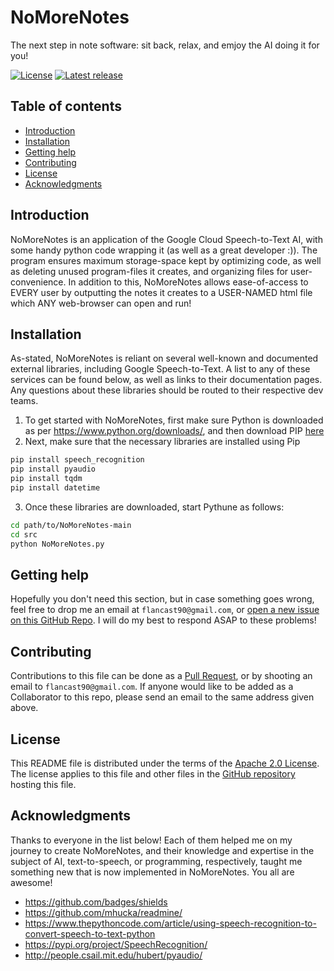 NoMoreNotes
=================================================

The next step in note software: sit back, relax, and emjoy the AI doing it for you!

[![License](https://img.shields.io/badge/License-Apache%202.0-lightgray.svg?style=flat-square)](https://opensource.org/licenses/MIT)
[![Latest release](https://img.shields.io/badge/Release-Latest-orange.svg?style=flat-square)](https://github.com/flancast90/NoMoreNotes/releases)


Table of contents
-----------------

* [Introduction](#introduction)
* [Installation](#installation)
* [Getting help](#getting-help)
* [Contributing](#contributing)
* [License](#license)
* [Acknowledgments](#acknowledgments)


Introduction
------------

NoMoreNotes is an application of the Google Cloud Speech-to-Text AI, with some handy python code wrapping it (as well as a great developer :)). The program ensures maximum storage-space kept by optimizing code, as well as deleting unused program-files it creates, and organizing files for user-convenience. In addition to this, NoMoreNotes allows ease-of-access to EVERY user by outputting the notes it creates to a USER-NAMED html file which ANY web-browser can open and run!


Installation
------------

As-stated, NoMoreNotes is reliant on several well-known and documented external libraries, including Google Speech-to-Text. A list to any of these services can be found below, as well as links to their documentation pages. Any questions about these libraries should be routed to their respective dev teams.

1. To get started with NoMoreNotes, first make sure Python is downloaded as per https://www.python.org/downloads/, and then download PIP [here](https://pip.pypa.io/en/stable/cli/pip_download/)
2. Next, make sure that the necessary libraries are installed using Pip
```bash
pip install speech_recognition
pip install pyaudio
pip install tqdm
pip install datetime
```
3. Once these libraries are downloaded, start Pythune as follows:
```bash
cd path/to/NoMoreNotes-main
cd src
python NoMoreNotes.py
```


Getting help
------------

Hopefully you don't need this section, but in case something goes wrong, feel free to drop me an email at ```flancast90@gmail.com```, or [open a new issue on this GitHub Repo](https://github.com/flancast90/NoMoreNotes/issues/new). I will do my best to respond ASAP to these problems!


Contributing
------------

Contributions to this file can be done as a [Pull Request](https://github.com/flancast90/NoMoreNotes/compare), or by shooting an email to ```flancast90@gmail.com```. If anyone would like to be added as a Collaborator to this repo, please send an email to the same address given above. 


License
-------

This README file is distributed under the terms of the [Apache 2.0 License](https://opensource.org/licenses/Apache-2.0). The license applies to this file and other files in the [GitHub repository](http://github.com/flancast90/NoMoreNotes) hosting this file.


Acknowledgments
---------------

Thanks to everyone in the list below! Each of them helped me on my journey to create NoMoreNotes, and their knowledge and expertise in the subject of AI, text-to-speech, or programming, respectively, taught me something new that is now implemented in NoMoreNotes. You all are awesome!

* https://github.com/badges/shields
* https://github.com/mhucka/readmine/
* https://www.thepythoncode.com/article/using-speech-recognition-to-convert-speech-to-text-python
* https://pypi.org/project/SpeechRecognition/
* http://people.csail.mit.edu/hubert/pyaudio/
